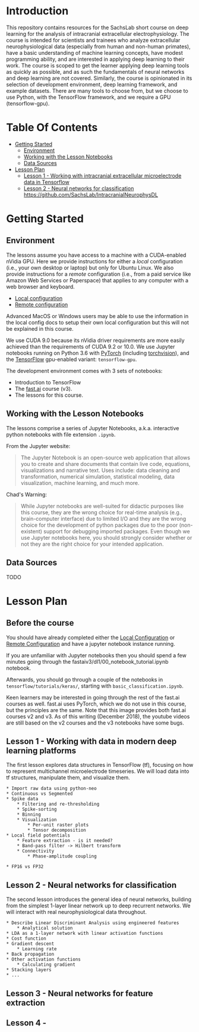 # Introduction

This repository contains resources for the SachsLab short course on deep learning for the analysis of
intracranial extracellular electrophysiology. The course is intended for scientists and trainees who analyze
extracellular neurophysiological data (especially from human and non-human primates), have a basic
understanding of machine learning concepts, have modest programming ability, and are interested in
applying deep learning to their work. The course is scoped to get the learner applying deep learning tools
as quickly as possible, and as such the fundamentals of neural networks and deep learning are not covered.
Similarly, the course is opinionated in its selection of development environment, deep learning framework,
and example datasets. There are many tools to choose from, but we choose to use Python, with the
TensorFlow framework, and we require a GPU (tensorflow-gpu).

# Table Of Contents

* [Getting Started](#getting-started)
    * [Environment](#environment)
    * [Working with the Lesson Notebooks](#working-with-the-lesson-notebooks)
    * [Data Sources](#data-sources)
* [Lesson Plan](#lesson-plan)
    * [Lesson 1 - Working with intracranial extracellular microelectrode data in Tensorflow](#lesson-1---working-with-data-in-modern-deep-learning-platforms)
    * [Lesson 2 - Neural networks for classification](#lesson-2---neural-networks-for-classification)
https://github.com/SachsLab/IntracranialNeurophysDL
# Getting Started

## Environment

The lessons assume you have access to a machine with a CUDA-enabled nVidia GPU. Here we provide
instructions for either a *local* configuration (i.e., your own desktop or laptop) but only for Ubuntu Linux.
We also provide instructions for a *remote* configuration (i.e., from a paid service like Amazon Web Services
or Paperspace) that applies to any computer with a web browser and keyboard.

* [Local configuration](https://github.com/SachsLab/IntracranialNeurophysDL/tree/master/docs/LocalConfig.md)
* [Remote configuration](https://github.com/SachsLab/IntracranialNeurophysDL/tree/master/docs/RemoteConfig.md)

Advanced MacOS or Windows users may be able to use the information in the local config docs to setup their own
local configuration but this will not be explained in this course.

We use CUDA 9.0 because its nVidia driver requirements are more easily achieved than the requirements of
CUDA 9.2 or 10.0. We use Jupyter notebooks running on Python 3.6 with [PyTorch](https://pytorch.org/) (including
[torchvision](https://pytorch.org/docs/stable/torchvision/index.html)), and the [TensorFlow](https://www.tensorflow.org/)
gpu-enabled variant: `tensorflow-gpu`.

The development environment comes with 3 sets of notebooks:
  * Introduction to TensorFlow
  * The [fast.ai](https://www.fast.ai/) course (v3).
  * The lessons for this course.

## Working with the Lesson Notebooks

The lessons comprise a series of Jupyter Notebooks, a.k.a. interactive python notebooks with file extension `.ipynb`.

From the Jupyter website:
>The Jupyter Notebook is an open-source web application that allows you to create and share documents that contain
live code, equations, visualizations and narrative text. Uses include: data cleaning and transformation,
numerical simulation, statistical modeling, data visualization, machine learning, and much more.

Chad's Warning:
>While Jupyter notebooks are well-suited for didactic purposes like this course, they are the wrong choice for
real-time analysis (e.g., brain-computer interface) due to limited I/O and they are the wrong choice for the
development of python packages due to the poor (non-existent) support for debugging imported packages. Even though
we use Jupyter notebooks here, you should strongly consider whether or not they are the right choice for your intended
application. 

## Data Sources

TODO

# Lesson Plan

## Before the course

You should have already completed either the [Local Configuration](https://github.com/SachsLab/IntracranialNeurophysDL/tree/master/docs/LocalConfig.md)
or [Remote Configuration](https://github.com/SachsLab/IntracranialNeurophysDL/tree/master/docs/RemoteConfig.md)
and have a jupyter notebook instance running.

If you are unfamiliar with Jupyter notebooks then you should spend a few minutes going through the
fastaiv3/dl1/00_notebook_tutorial.ipynb notebook.

Afterwards, you should go through a couple of the notebooks in `tensorflow/tutorials/keras/`, starting with
`basic_classification.ipynb`.

Keen learners may be interested in going through the rest of the fast.ai courses as well.
fast.ai uses PyTorch, which we do not use in this course, but the principles are the same.
Note that this image provides both fast.ai courses v2 and v3. As of this writing (December 2018),
the youtube videos are still based on the v2 courses and the v3 notebooks have some bugs.

## Lesson 1 - Working with data in modern deep learning platforms

The first lesson explores data structures in TensorFlow (tf), focusing on how to represent multichannel 
microelectrode timeseries. We will load data into tf structures, manipulate them, and visualize them.

    * Import raw data using python-neo
    * Continuous vs Segmented
    * Spike data
        * Filtering and re-thresholding
        * Spike-sorting
        * Binning
        * Visualization
            * Per-unit raster plots
            * Tensor decomposition
    * Local field potentials
        * Feature extraction - is it needed?
        * Band-pass filter -> Hilbert transform
        * Connectivity
            * Phase-amplitude coupling
            
    * FP16 vs FP32

## Lesson 2 - Neural networks for classification

The second lesson introduces the general idea of neural networks, building from the simplest 1-layer linear network
up to deep recurrent networks. We will interact with real neurophysiological data throughout.

    * Describe Linear Discriminant Analysis using engineered features
        * Analytical solution
    * LDA as a 1-layer network with linear activation functions
    * Cost function
    * Gradient descent
        * Learning rate
    * Back propagation
    * Other activation functions
        * Calculating gradient
    * Stacking layers
    * ...

## Lesson 3 - Neural networks for feature extraction

## Lesson 4 - 